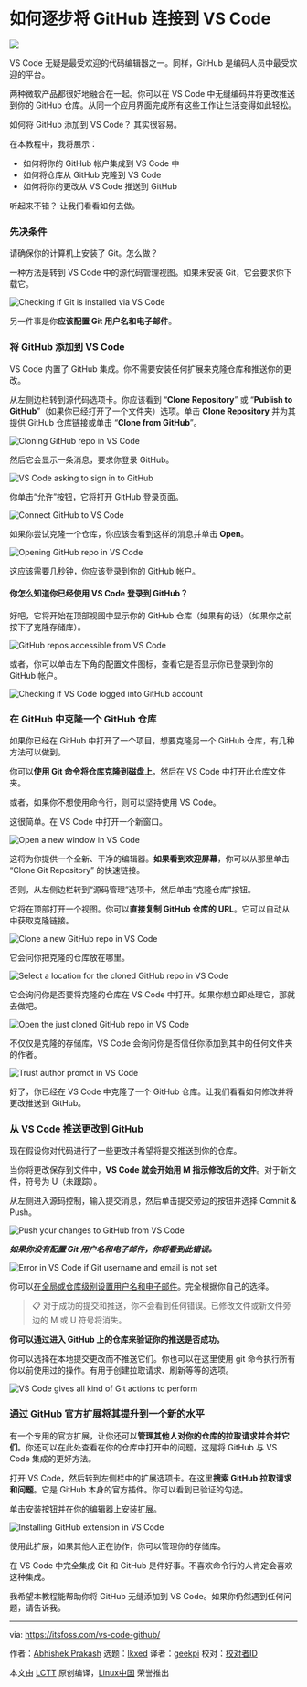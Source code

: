 [#]: subject: "How to Connect GitHub to VS Code [Step by Step]"
[#]: via: "https://itsfoss.com/vs-code-github/"
[#]: author: "Abhishek Prakash https://itsfoss.com/author/abhishek/"
[#]: collector: "lkxed"
[#]: translator: "geekpi"
[#]: reviewer: " "
[#]: publisher: " "
[#]: url: " "

如何逐步将 GitHub 连接到 VS Code
======

![][1]

VS Code 无疑是最受欢迎的代码编辑器之一。同样，GitHub 是编码人员中最受欢迎的平台。

两种微软产品都很好地融合在一起。你可以在 VS Code 中无缝编码并将更改推送到你的 GitHub 仓库。从同一个应用界面完成所有这些工作让生活变得如此轻松。

如何将 GitHub 添加到 VS Code？ 其实很容易。

在本教程中，我将展示：

- 如何将你的 GitHub 帐户集成到 VS Code 中
- 如何将仓库从 GitHub 克隆到 VS Code
- 如何将你的更改从 VS Code 推送到 GitHub

听起来不错？ 让我们看看如何去做。

### 先决条件

请确保你的计算机上安装了 Git。怎么做？

一种方法是转到 VS Code 中的源代码管理视图。如果未安装 Git，它会要求你下载它。

![Checking if Git is installed via VS Code][2]

另一件事是你**应该配置 Git 用户名和电子邮件**。

### 将 GitHub 添加到 VS Code

VS Code 内置了 GitHub 集成。你不需要安装任何扩展来克隆仓库和推送你的更改。

从左侧边栏转到源代码选项卡。你应该看到 “**Clone Repository**” 或 “**Publish to GitHub**”（如果你已经打开了一个文件夹）选项。单击 **Clone Repository** 并为其提供 GitHub 仓库链接或单击 “**Clone from GitHub**”。

![Cloning GitHub repo in VS Code][3]

然后它会显示一条消息，要求你登录 GitHub。

![VS Code asking to sign in to GitHub][4]

你单击“允许”按钮，它将打开 GitHub 登录页面。

![Connect GitHub to VS Code][5]

如果你尝试克隆一个仓库，你应该会看到这样的消息并单击 **Open**。

![Opening GitHub repo in VS Code][6]

这应该需要几秒钟，你应该登录到你的 GitHub 帐户。

#### 你怎么知道你已经使用 VS Code 登录到 GitHub？

好吧，它将开始在顶部视图中显示你的 GitHub 仓库（如果有的话）（如果你之前按下了克隆存储库）。

![GitHub repos accessible from VS Code][7]

或者，你可以单击左下角的配置文件图标，查看它是否显示你已登录到你的 GitHub 帐户。

![Checking if VS Code logged into GitHub account][8]

### 在 GitHub 中克隆一个 GitHub 仓库

如果你已经在 GitHub 中打开了一个项目，想要克隆另一个 GitHub 仓库，有几种方法可以做到。

你可以**使用 Git 命令将仓库克隆到磁盘上**，然后在 VS Code 中打开此仓库文件夹。

或者，如果你不想使用命令行，则可以坚持使用 VS Code。

这很简单。在 VS Code 中打开一个新窗口。

![Open a new window in VS Code][9]

这将为你提供一个全新、干净的编辑器。**如果看到欢迎屏幕**，你可以从那里单击 “Clone Git Repository” 的快速链接。

否则，从左侧边栏转到“源码管理”选项卡，然后单击“克隆仓库”按钮。

它将在顶部打开一个视图。你可以**直接复制 GitHub 仓库的 URL**。它可以自动从中获取克隆链接。

![Clone a new GitHub repo in VS Code][10]

它会问你把克隆的仓库放在哪里。

![Select a location for the cloned GitHub repo in VS Code][11]

它会询问你是否要将克隆的仓库在 VS Code 中打开。如果你想立即处理它，那就去做吧。

![Open the just cloned GitHub repo in VS Code][12]

不仅仅是克隆的存储库，VS Code 会询问你是否信任你添加到其中的任何文件夹的作者。

![Trust author promot in VS Code][13]

好了，你已经在 VS Code 中克隆了一个 GitHub 仓库。让我们看看如何修改并将更改推送到 GitHub。

### 从 VS Code 推送更改到 GitHub

现在假设你对代码进行了一些更改并希望将提交推送到你的仓库。

当你将更改保存到文件中，**VS Code 就会开始用 M 指示修改后的文件**。对于新文件，符号为 U（未跟踪）。

从左侧进入源码控制，输入提交消息，然后单击提交旁边的按钮并选择 Commit & Push。

![Push your changes to GitHub from VS Code][14]

**_如果你没有配置 Git 用户名和电子邮件，你将看到此错误。_**

![Error in VS Code if Git username and email is not set][15]

你可以[在全局或仓库级别设置用户名和电子邮件][16]。完全根据你自己的选择。

> 📋 对于成功的提交和推送，你不会看到任何错误。已修改文件或新文件旁边的 M 或 U 符号将消失。

**你可以通过进入 GitHub 上的仓库来验证你的推送是否成功。**

你可以选择在本地提交更改而不推送它们。你也可以在这里使用 git 命令执行所有你以前使用过的操作。有用于创建拉取请求、刷新等等的选项。

![VS Code gives all kind of Git actions to perform][17]

### 通过 GitHub 官方扩展将其提升到一个新的水平

有一个专用的官方扩展，让你还可以**管理其他人对你的仓库的拉取请求并合并它们**。你还可以在此处查看在你的仓库中打开中的问题。这是将 GitHub 与 VS Code 集成的更好方法。

打开 VS Code，然后转到左侧栏中的扩展选项卡。在这里**搜索 GitHub 拉取请求和问题**。它是 GitHub 本身的官方插件。你可以看到已验证的勾选。

单击安装按钮并在你的编辑器上安装[扩展][18]。

![Installing GitHub extension in VS Code][19]

使用此扩展，如果其他人正在协作，你可以管理你的存储库。

在 VS Code 中完全集成 Git 和 GitHub 是件好事。不喜欢命令行的人肯定会喜欢这种集成。

我希望本教程能帮助你将 GitHub 无缝添加到 VS Code。如果你仍然遇到任何问题，请告诉我。

--------------------------------------------------------------------------------

via: https://itsfoss.com/vs-code-github/

作者：[Abhishek Prakash][a]
选题：[lkxed][b]
译者：[geekpi](https://github.com/geekpi)
校对：[校对者ID](https://github.com/校对者ID)

本文由 [LCTT](https://github.com/LCTT/TranslateProject) 原创编译，[Linux中国](https://linux.cn/) 荣誉推出

[a]: https://itsfoss.com/author/abhishek/
[b]: https://github.com/lkxed/
[1]: https://itsfoss.com/content/images/2023/04/humble-bundle-packt-offer.webp
[2]: https://itsfoss.com/content/images/2023/04/check-git-vs-code.png
[3]: https://itsfoss.com/content/images/2023/04/integrate-github-vs-code.png
[4]: https://itsfoss.com/content/images/2023/04/vs-code-sign-in-github.png
[5]: https://itsfoss.com/content/images/2023/04/connect-github-with-vs-code.png
[6]: https://itsfoss.com/content/images/2023/04/allowing-vs-code-extension-github.png
[7]: https://itsfoss.com/content/images/2023/04/github-repos-accessible-from-vs-code.png
[8]: https://itsfoss.com/content/images/2023/04/check-if-vs-code-logged-in-github.png
[9]: https://itsfoss.com/content/images/2023/04/open-new-window-vs-code.png
[10]: https://itsfoss.com/content/images/2023/04/clone-new-github-repo-vs-code.png
[11]: https://itsfoss.com/content/images/2023/04/location-for-cloned-repo-vs-code.png
[12]: https://itsfoss.com/content/images/2023/04/open-cloned-github-repo-vs-code.png
[13]: https://itsfoss.com/content/images/2023/04/open-project-trust-author-prompt-vs-code.png
[14]: https://itsfoss.com/content/images/2023/04/push-chnages-to-github-repo-from-vs-code.png
[15]: https://itsfoss.com/content/images/2023/04/git-usernam-email-error-message.png
[16]: https://git-scm.com/book/en/v2/Getting-Started-First-Time-Git-Setup?ref=itsfoss.com
[17]: https://itsfoss.com/content/images/2023/04/git-actions-in-vs-code.png
[18]: https://itsfoss.com/install-vs-code-extensions/
[19]: https://itsfoss.com/content/images/2023/04/install-github-extension-vs-code.png
